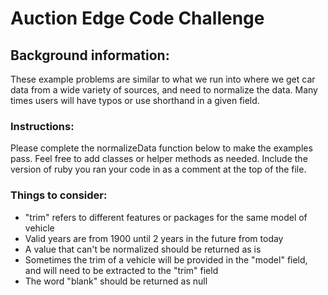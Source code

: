 # Auction Edge Code Challenge

## Background information:
These example problems are similar to what we run into where we get car data from a wide variety of sources, and need to normalize the data. Many times users will have typos or use shorthand in a given field.

### Instructions:
Please complete the normalizeData function below to make the examples pass. Feel free to add classes or helper methods as needed. Include the version of ruby you ran your code in as a comment at the top of the file.

### Things to consider:
- "trim" refers to different features or packages for the same model of vehicle
- Valid years are from 1900 until 2 years in the future from today
- A value that can't be normalized should be returned as is
- Sometimes the trim of a vehicle will be provided in the "model" field, and will need to be extracted to the "trim" field
- The word "blank" should be returned as null

